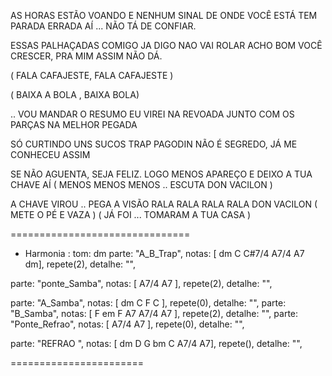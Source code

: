 AS HORAS ESTÃO VOANDO E NENHUM SINAL DE ONDE VOCÊ ESTÁ
TEM PARADA ERRADA AÍ ... NÃO TÁ DE CONFIAR.

ESSAS PALHAÇADAS COMIGO JA DIGO NAO VAI ROLAR
ACHO BOM VOCÊ CRESCER, PRA MIM ASSIM NÃO DÁ.

( FALA CAFAJESTE, FALA CAFAJESTE )

( BAIXA A BOLA , BAIXA BOLA)

.. VOU MANDAR O RESUMO EU VIREI NA REVOADA
JUNTO COM OS PARÇAS NA MELHOR PEGADA

SÓ CURTINDO UNS SUCOS TRAP PAGODIN
NÃO É SEGREDO, JÁ ME CONHECEU ASSIM

SE NÃO AGUENTA, SEJA FELIZ.
LOGO MENOS APAREÇO E DEIXO A TUA CHAVE AÍ
( MENOS MENOS MENOS .. ESCUTA DON VACILON )

A CHAVE VIROU .. PEGA A VISÃO
RALA RALA RALA RALA
DON VACILON
( METE O PÉ E VAZA )
( JÁ FOI ... TOMARAM A TUA CASA )

===============================
* Harmonia :
tom: dm
parte: "A_B_Trap", notas: [  dm C C#7/4 A7/4 A7 dm], repete(2), detalhe: "",

parte: "ponte_Samba", notas: [ A7/4 A7  ], repete(2), detalhe: "",

parte: "A_Samba", notas: [  dm C F C  ], repete(0), detalhe: "",
parte: "B_Samba", notas: [  F em F  A7 A7/4 A7 ], repete(2), detalhe: "",
parte: "Ponte_Refrao", notas: [  A7/4 A7 ], repete(0), detalhe: "",

parte: "REFRAO ", notas: [  dm D G  bm C A7/4 A7], repete(), detalhe: "",

=======================

